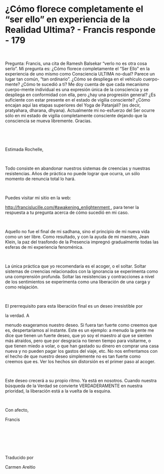# ¿Cómo florece completamente el “ser ello” en experiencia de la Realidad Ultima? - Francis responde - 179



&nbsp;





Pregunta: Francis, una cita de Ramesh Balsekar &ldquo;verlo no es otra cosa serlo&rdquo;. Mi pregunta es: &iquest;C&oacute;mo florece completamente el &ldquo;Ser Ello&rdquo; en la experiencia de uno mismo como Consciencia ULTIMA no-dual? Parece un lugar tan com&uacute;n, &ldquo;tan ordinario&rdquo;. &iquest;C&oacute;mo se despliega en el veh&iacute;culo cuerpo-mente? &iquest;C&oacute;mo te sucedi&oacute; a ti? Me doy cuenta de que cada mecanismo cuerpo-mente individual es una expresi&oacute;n &uacute;nica de la consciencia y se despliega en conformidad con ella, pero &iquest;hay una progresi&oacute;n general? &iquest;Es suficiente con estar presente en el estado de vigilia consciente? &iquest;C&oacute;mo encajan aqu&iacute; las etapas superiores del Yoga de Patanjali? (es decir, pratyahara, dharana, dhyana). Actualmente mi no-esfuerzo del Ser ocurre s&oacute;lo en mi estado de vigilia completamente consciente dejando que la consciencia se mueva libremente. Gracias.






&nbsp;







&nbsp;






Estimada Rochelle, 






&nbsp;






Todo consiste en abandonar nuestros sistemas de creencias y nuestras resistencias. A&ntilde;os de pr&aacute;ctica no puede lograr que ocurra, un s&oacute;lo momento de renuncia total lo har&aacute;.






&nbsp;






Puedes visitar mi sitio en la web: 


[
http://francislucille.com/#awakening_enlightenment
](http://web.archive.org/web/20111122153220/http://francislucille.com/#awakening_enlightenment)
, para tener la respuesta a tu pregunta acerca de c&oacute;mo sucedi&oacute; en mi caso.






&nbsp;






Aquello no fue el final de mi sadhana, sino el principio de mi nueva vida como un ser libre. Como resultado, y con la ayuda de mi maestro, Jean Klein, la paz del trasfondo de la Presencia impregn&oacute; gradualmente todas las esferas de mi experiencia fenom&eacute;nica.






&nbsp;






La &uacute;nica pr&aacute;ctica que yo recomendar&iacute;a es el acoger, o el soltar. Soltar sistemas de creencias relacionados con la ignorancia se experimenta como una comprensi&oacute;n profunda. Soltar las resistencias y contracciones a nivel de los sentimientos se experimenta como una liberaci&oacute;n de una carga y como relajaci&oacute;n.






&nbsp;






El prerrequisito para esta liberaci&oacute;n final es un deseo irresistible por 





la verdad. A





 menudo exageramos nuestro deseo. Si fuera tan fuerte como creemos que es, despertar&iacute;amos al instante. Este es un ejemplo: a menudo la gente me dice que tienen un fuerte deseo, que yo soy el maestro al que se sienten m&aacute;s atra&iacute;dos, pero que por desgracia no tienen tiempo para visitarme, o que tienen miedo a volar, o que han gastado su dinero en comprar una casa nueva y no pueden pagar los gastos del viaje, etc. No nos enfrentamos con el hecho de que nuestro deseo simplemente no es tan fuerte como creemos que es. Ver los hechos sin distorsi&oacute;n es el primer paso al acoger. 






&nbsp;






Este deseo crecer&aacute; a su propio ritmo. Ya est&aacute; en nosotros. Cuando nuestra b&uacute;squeda de la Verdad se convierte VERDADERAMENTE en nuestra prioridad, la liberaci&oacute;n est&aacute; a la vuelta de la esquina.






&nbsp;






Con afecto, 





Francis






&nbsp;







&nbsp;







&nbsp;






Traducido por 






Carmen Areitio









